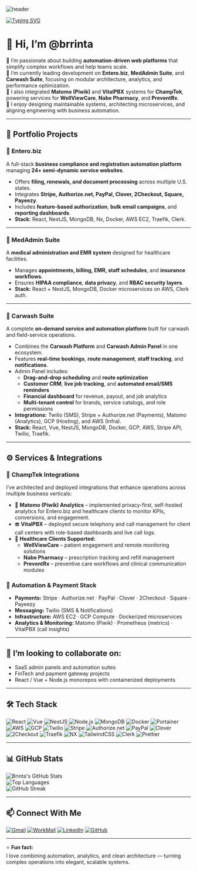 <!-- Banner -->
![header](https://capsule-render.vercel.app/api?type=rect&color=0:0f2027,50:203a43,100:2c5364&height=120&text=S%20Brinta%20(@brrinta)&fontColor=ffffff&fontSize=36&animation=fadeIn)

<!-- Typing Intro -->
[![Typing SVG](https://readme-typing-svg.demolab.com?font=Fira+Code&weight=500&pause=800&width=700&lines=Full-Stack+Developer+%7C+System+Architect+%7C+DevOps+Enthusiast;React+%2B+Node.js+(NestJS)+%7C+Vue+%7C+MongoDB+%7C+Docker+%7C+AWS+%7C+GCP;Automation+and+Workflow+Platforms)](https://git.io/typing-svg)

# 👋 Hi, I’m @brrinta  

👀 I’m passionate about building **automation-driven web platforms** that simplify complex workflows and help teams scale.  
🌱 I’m currently leading development on **Entero.biz**, **MedAdmin Suite**, and **Carwash Suite**, focusing on modular architecture, analytics, and performance optimization.  
💼 I also integrated **Matomo (Piwik)** and **VitalPBX** systems for **ChampTek**, powering services for **WellViewCare**, **Nabe Pharmacy**, and **PreventRx**.  
💬 I enjoy designing maintainable systems, architecting microservices, and aligning engineering with business automation.

---

## 💼 Portfolio Projects

### 🚀 Entero.biz
A full-stack **business compliance and registration automation platform** managing **24+ semi-dynamic service websites**.  
- Offers **filing, renewals, and document processing** across multiple U.S. states.  
- Integrates **Stripe, Authorize.net, PayPal, Clover, 2Checkout, Square, Payeezy**.  
- Includes **feature-based authorization**, **bulk email campaigns**, and **reporting dashboards**.  
- **Stack:** React, NestJS, MongoDB, Nx, Docker, AWS EC2, Traefik, Clerk.

---

### 🏥 MedAdmin Suite
A **medical administration and EMR system** designed for healthcare facilities.  
- Manages **appointments, billing, EMR, staff schedules**, and **insurance workflows**.  
- Ensures **HIPAA compliance**, **data privacy**, and **RBAC security layers**.  
- **Stack:** React + NestJS, MongoDB, Docker microservices on AWS, Clerk auth.

---

### 🧼 Carwash Suite
A complete **on-demand service and automation platform** built for carwash and field-service operations.  
- Combines the **Carwash Platform** and **Carwash Admin Panel** in one ecosystem.  
- Features **real-time bookings**, **route management**, **staff tracking**, and **notifications**.  
- Admin Panel includes:  
  - **Drag-and-drop scheduling** and **route optimization**  
  - **Customer CRM**, **live job tracking**, and **automated email/SMS reminders**  
  - **Financial dashboard** for revenue, payout, and job analytics  
  - **Multi-tenant control** for brands, service catalogs, and role permissions  
- **Integrations:** Twilio (SMS), Stripe + Authorize.net (Payments), Matomo (Analytics), GCP (Hosting), and AWS (Infra).  
- **Stack:** React, Vue, NestJS, MongoDB, Docker, GCP, AWS, Stripe API, Twilio, Traefik.

---

## ⚙️ Services & Integrations

### 🧩 **ChampTek Integrations**
I’ve architected and deployed integrations that enhance operations across multiple business verticals:  

- 🧠 **Matomo (Piwik) Analytics** – implemented privacy-first, self-hosted analytics for Entero.biz and healthcare clients to monitor KPIs, conversions, and engagement.  
- ☎️ **VitalPBX** – deployed secure telephony and call management for client call centers with role-based dashboards and live call logs.  
- 🏥 **Healthcare Clients Supported:**  
  - **WellViewCare** – patient engagement and remote monitoring solutions  
  - **Nabe Pharmacy** – prescription tracking and refill management  
  - **PreventRx** – preventive care workflows and clinical communication modules  

### 🧾 **Automation & Payment Stack**
- **Payments:** Stripe · Authorize.net · PayPal · Clover · 2Checkout · Square · Payeezy  
- **Messaging:** Twilio (SMS & Notifications)  
- **Infrastructure:** AWS EC2 · GCP Compute · Dockerized microservices  
- **Analytics & Monitoring:** Matomo (Piwik) · Prometheus (metrics) · VitalPBX (call insights)

---

## 💞️ I’m looking to collaborate on:
- SaaS admin panels and automation suites  
- FinTech and payment gateway projects  
- React / Vue + Node.js monorepos with containerized deployments  

---

## 🛠️ Tech Stack
![React](https://img.shields.io/badge/React-20232A?style=for-the-badge&logo=react&logoColor=61DAFB)
![Vue](https://img.shields.io/badge/Vue-35495E?style=for-the-badge&logo=vuedotjs&logoColor=4FC08D)
![NestJS](https://img.shields.io/badge/NestJS-E0234E?style=for-the-badge&logo=nestjs&logoColor=white)
![Node.js](https://img.shields.io/badge/Node.js-339933?style=for-the-badge&logo=nodedotjs&logoColor=white)
![MongoDB](https://img.shields.io/badge/MongoDB-4EA94B?style=for-the-badge&logo=mongodb&logoColor=white)
![Docker](https://img.shields.io/badge/Docker-2496ED?style=for-the-badge&logo=docker&logoColor=white)
![Portainer](https://img.shields.io/badge/Portainer-13BEF9?style=for-the-badge&logo=portainer&logoColor=white)
![AWS](https://img.shields.io/badge/AWS-232F3E?style=for-the-badge&logo=amazonaws&logoColor=white)
![GCP](https://img.shields.io/badge/GCP-4285F4?style=for-the-badge&logo=googlecloud&logoColor=white)
![Twilio](https://img.shields.io/badge/Twilio-F22F46?style=for-the-badge&logo=twilio&logoColor=white)
![Stripe](https://img.shields.io/badge/Stripe-626CD9?style=for-the-badge&logo=stripe&logoColor=white)
![Authorize.net](https://img.shields.io/badge/Authorize.net-002E6E?style=for-the-badge&logo=authorize.net&logoColor=white)
![PayPal](https://img.shields.io/badge/PayPal-003087?style=for-the-badge&logo=paypal&logoColor=white)
![Clover](https://img.shields.io/badge/Clover-00A859?style=for-the-badge&logo=clover&logoColor=white)
![2Checkout](https://img.shields.io/badge/2Checkout-1A73E8?style=for-the-badge&logo=2checkout&logoColor=white)
![Traefik](https://img.shields.io/badge/Traefik-24A1C1?style=for-the-badge&logo=traefikmesh&logoColor=white)
![NX](https://img.shields.io/badge/NX-143055?style=for-the-badge&logo=nx&logoColor=white)
![TailwindCSS](https://img.shields.io/badge/TailwindCSS-38B2AC?style=for-the-badge&logo=tailwindcss&logoColor=white)
![Clerk](https://img.shields.io/badge/Clerk-4B5563?style=for-the-badge&logo=clerk&logoColor=white)
![Prettier](https://img.shields.io/badge/Prettier-F7B93E?style=for-the-badge&logo=prettier&logoColor=white)

---

## 📊 GitHub Stats
![Brinta's GitHub Stats](https://github-readme-stats.vercel.app/api?username=brrinta&show_icons=true&theme=radical)  
![Top Languages](https://github-readme-stats.vercel.app/api/top-langs/?username=brrinta&layout=compact&theme=radical)  
![GitHub Streak](https://github-readme-streak-stats.herokuapp.com/?user=brrinta&theme=radical)

---

## 📫 Connect With Me
[![Gmail](https://img.shields.io/badge/Email-brrinta@gmail.com-red?style=for-the-badge&logo=gmail&logoColor=white)](mailto:brrinta@gmail.com)
[![WorkMail](https://img.shields.io/badge/WorkMail-brrinta@champteks.com-111?style=for-the-badge&logo=amazonses&logoColor=white)](mailto:brrinta@champteks.com)
[![LinkedIn](https://img.shields.io/badge/LinkedIn-0A66C2?style=for-the-badge&logo=linkedin&logoColor=white)](https://linkedin.com/in/brrinta)
[![GitHub](https://img.shields.io/badge/GitHub-181717?style=for-the-badge&logo=github&logoColor=white)](https://github.com/brrinta)

---

⭐ **Fun fact:**  
I love combining automation, analytics, and clean architecture — turning complex operations into elegant, scalable systems.
